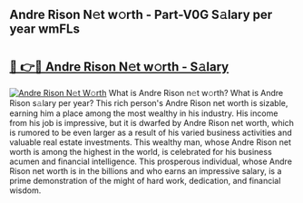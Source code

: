 ## Andre Rison N𝚎t w𝚘rth - Part-V0G S𝚊lary per year wmFLs

# <h2><a href="http://gc2n4y.nevu.top/?p=Andre+Rison">🔗 👉🔴 Andre Rison N𝚎t w𝚘rth - S𝚊lary</a></h2>

[![Andre Rison N𝚎t W𝚘rth](https://i.imgur.com/Oavwk0R.jpeg)](http://gc2n4y.nevu.top/?p=Andre+Rison)
What is Andre Rison n𝚎t w𝚘rth? What is Andre Rison s𝚊lary per year?
This rich person's Andre Rison net worth is sizable, earning him a place among the most wealthy in his industry. His income from his job is impressive, but it is dwarfed by Andre Rison net worth, which is rumored to be even larger as a result of his varied business activities and valuable real estate investments. This wealthy man, whose Andre Rison net worth is among the highest in the world, is celebrated for his business acumen and financial intelligence. This prosperous individual, whose Andre Rison net worth is in the billions and who earns an impressive salary, is a prime demonstration of the might of hard work, dedication, and financial wisdom.
